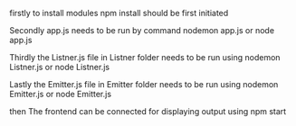 firstly to install modules npm install should be first initiated

Secondly  app.js needs to be run by command nodemon app.js or node app.js

Thirdly the Listner.js file in Listner folder needs to be run using nodemon Listner.js or node Listner.js

Lastly the Emitter.js file in Emitter folder needs to be run using nodemon Emitter.js or node Emitter.js

then The frontend can be connected for displaying output using npm start



